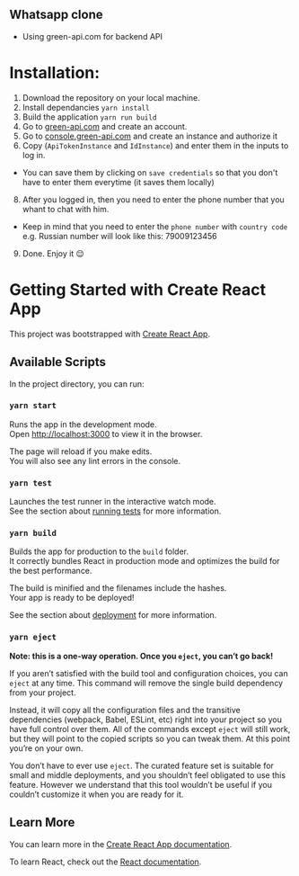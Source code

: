 ## Whatsapp clone
- Using green-api.com for backend API

# Installation:
1. Download the repository on your local machine.
2. Install dependancies `yarn install`
3. Build the application `yarn run build`
4. Go to [green-api.com](https://green-api.com) and create an account.
5. Go to [console.green-api.com](https://console.green-api.com) and create an instance and authorize it
6. Copy (`ApiTokenInstance` and `IdInstance`) and enter them in the inputs to log in. 
  - You can save them by clicking on `save credentials` so that you don't have to enter them everytime (it saves them locally) 
8. After you logged in, then you need to enter the phone number that you whant to chat with him. 
 - Keep in mind that you need to enter the `phone number` with  `country code` e.g. Russian number will look like this: 79009123456
9. Done. Enjoy it 😌


# Getting Started with Create React App

This project was bootstrapped with [Create React App](https://github.com/facebook/create-react-app).

## Available Scripts

In the project directory, you can run:

### `yarn start`

Runs the app in the development mode.\
Open [http://localhost:3000](http://localhost:3000) to view it in the browser.

The page will reload if you make edits.\
You will also see any lint errors in the console.

### `yarn test`

Launches the test runner in the interactive watch mode.\
See the section about [running tests](https://facebook.github.io/create-react-app/docs/running-tests) for more information.

### `yarn build`

Builds the app for production to the `build` folder.\
It correctly bundles React in production mode and optimizes the build for the best performance.

The build is minified and the filenames include the hashes.\
Your app is ready to be deployed!

See the section about [deployment](https://facebook.github.io/create-react-app/docs/deployment) for more information.

### `yarn eject`

**Note: this is a one-way operation. Once you `eject`, you can’t go back!**

If you aren’t satisfied with the build tool and configuration choices, you can `eject` at any time. This command will remove the single build dependency from your project.

Instead, it will copy all the configuration files and the transitive dependencies (webpack, Babel, ESLint, etc) right into your project so you have full control over them. All of the commands except `eject` will still work, but they will point to the copied scripts so you can tweak them. At this point you’re on your own.

You don’t have to ever use `eject`. The curated feature set is suitable for small and middle deployments, and you shouldn’t feel obligated to use this feature. However we understand that this tool wouldn’t be useful if you couldn’t customize it when you are ready for it.

## Learn More

You can learn more in the [Create React App documentation](https://facebook.github.io/create-react-app/docs/getting-started).

To learn React, check out the [React documentation](https://reactjs.org/).
